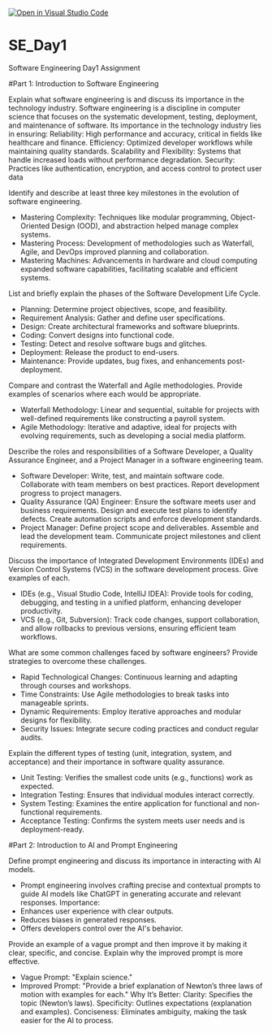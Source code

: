 [![Open in Visual Studio Code](https://classroom.github.com/assets/open-in-vscode-2e0aaae1b6195c2367325f4f02e2d04e9abb55f0b24a779b69b11b9e10269abc.svg)](https://classroom.github.com/online_ide?assignment_repo_id=18556612&assignment_repo_type=AssignmentRepo)
# SE_Day1
Software Engineering Day1 Assignment

#Part 1: Introduction to Software Engineering

Explain what software engineering is and discuss its importance in the technology industry.
 Software engineering is a discipline in computer science that focuses on the systematic development, testing, deployment, and maintenance of software. Its importance in the technology industry lies in ensuring:
Reliability: High performance and accuracy, critical in fields like healthcare and finance.
Efficiency: Optimized developer workflows while maintaining quality standards.
Scalability and Flexibility: Systems that handle increased loads without performance degradation.
Security: Practices like authentication, encryption, and access control to protect user data

Identify and describe at least three key milestones in the evolution of software engineering.
- Mastering Complexity: Techniques like modular programming, Object-Oriented Design (OOD), and abstraction helped manage complex systems.
- Mastering Process: Development of methodologies such as Waterfall, Agile, and DevOps improved planning and collaboration.
- Mastering Machines: Advancements in hardware and cloud computing expanded software capabilities, facilitating scalable and efficient systems.

List and briefly explain the phases of the Software Development Life Cycle.
 - Planning: Determine project objectives, scope, and feasibility.
- Requirement Analysis: Gather and define user specifications.
- Design: Create architectural frameworks and software blueprints.
- Coding: Convert designs into functional code.
- Testing: Detect and resolve software bugs and glitches.
- Deployment: Release the product to end-users.
- Maintenance: Provide updates, bug fixes, and enhancements post-deployment.

Compare and contrast the Waterfall and Agile methodologies. Provide examples of scenarios where each would be appropriate.
-  Waterfall Methodology: Linear and sequential, suitable for projects with well-defined requirements like constructing a payroll system.
- Agile Methodology: Iterative and adaptive, ideal for projects with evolving requirements, such as developing a social media platform.

Describe the roles and responsibilities of a Software Developer, a Quality Assurance Engineer, and a Project Manager in a software engineering team.
  - Software Developer:
Write, test, and maintain software code.
Collaborate with team members on best practices.
Report development progress to project managers.
- Quality Assurance (QA) Engineer:
Ensure the software meets user and business requirements.
Design and execute test plans to identify defects.
Create automation scripts and enforce development standards.
- Project Manager:
Define project scope and deliverables.
Assemble and lead the development team.
Communicate project milestones and client requirements.

Discuss the importance of Integrated Development Environments (IDEs) and Version Control Systems (VCS) in the software development process. Give examples of each.
 - IDEs (e.g., Visual Studio Code, IntelliJ IDEA): Provide tools for coding, debugging, and testing in a unified platform, enhancing developer productivity.
- VCS (e.g., Git, Subversion): Track code changes, support collaboration, and allow rollbacks to previous versions, ensuring efficient team workflows.

What are some common challenges faced by software engineers? Provide strategies to overcome these challenges.
 - Rapid Technological Changes: Continuous learning and adapting through courses and workshops.
- Time Constraints: Use Agile methodologies to break tasks into manageable sprints.
- Dynamic Requirements: Employ iterative approaches and modular designs for flexibility.
- Security Issues: Integrate secure coding practices and conduct regular audits.


Explain the different types of testing (unit, integration, system, and acceptance) and their importance in software quality assurance.
- Unit Testing: Verifies the smallest code units (e.g., functions) work as expected.
- Integration Testing: Ensures that individual modules interact correctly.
- System Testing: Examines the entire application for functional and non-functional requirements.
- Acceptance Testing: Confirms the system meets user needs and is deployment-ready.

#Part 2: Introduction to AI and Prompt Engineering


Define prompt engineering and discuss its importance in interacting with AI models.
- Prompt engineering involves crafting precise and contextual prompts to guide AI models like ChatGPT in generating accurate and relevant responses.
Importance:
- Enhances user experience with clear outputs.
- Reduces biases in generated responses.
- Offers developers control over the AI's behavior.

Provide an example of a vague prompt and then improve it by making it clear, specific, and concise. Explain why the improved prompt is more effective.
 - Vague Prompt: "Explain science."
- Improved Prompt: "Provide a brief explanation of Newton’s three laws of motion with examples for each."
Why It’s Better:
Clarity: Specifies the topic (Newton’s laws).
Specificity: Outlines expectations (explanation and examples).
Conciseness: Eliminates ambiguity, making the task easier for the AI to process.
